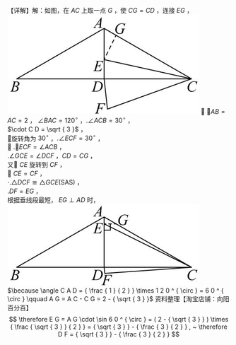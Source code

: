 【详解】解：如图，在 $A C$ 上取一点 $G$ ，使 $C G = C D$ ，连接 $E G$ ，
![](<../../qs_image_DB/专题2-4_瓜豆轨最值模型：为什么我们喜欢手拉手（直线与曲线）（解析版）_/adb4bd19a6ba21ebcc054c65ec42a9a9d102227105a072a201a1eb69dd995eba.jpg>)
 $\cdot A B = A C = 2$ ， $\angle B A C = 1 2 0 ^ { \circ }$ ，$. \angle A C B = 3 0 ^ { \circ }$ ，  
$\cdot C D = \sqrt { 3 }$ ，  
旋转角为 $3 0 ^ { \circ }$ ，$. \angle E C F = 3 0 ^ { \circ }$ ，  
 $. \angle E C F = \angle A C B$ ，  
$. \angle G C E = \angle D C F$ ，$C D = C G$ ，  
又 $C E$ 旋转到 $C F$ ，  
 $C E = C F$ ，   
$\cdot . \triangle D C F { \cong } \triangle G C E ( \mathrm { S A S } )$ ，  
$. D F = E G$ ，  
根据垂线段最短， $E G \perp A D$ 时，
![](<../../qs_image_DB/专题2-4_瓜豆轨最值模型：为什么我们喜欢手拉手（直线与曲线）（解析版）_/3cf9683da5435f83c867fc9eda0d2239370dcdd597b9fcb36b06b011d7e15ef1.jpg>)
$\because \angle C A D = { \frac { 1 } { 2 } } \times 1 2 0 ^ { \circ } = 6 0 ^ { \circ } \qquad A G = A C - C G = 2 - { \sqrt { 3 } }$ 资料整理【淘宝店铺：向阳百分百】
$$
\therefore E G = A G \cdot \sin 6 0 ^ { \circ } = ( 2 - { \sqrt { 3 } } ) \times { \frac { \sqrt { 3 } } { 2 } } = { \sqrt { 3 } } - { \frac { 3 } { 2 } } , ~ \therefore D F = { \sqrt { 3 } } - { \frac { 3 } { 2 } }
$$
